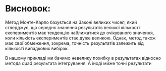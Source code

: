 # Висновок:

Метод Монте-Карло базується на Законі великих чисел, який стверджує, що середнє значення результатів великої кількості експериментів має тенденцію наближатися до очікуваного значення, коли кількість експериментів стає дуже великою. Однак, метод також має свої обмеження, зокрема, точність результатів залежить від кількості випадкових вибірок.

В нашому прикладі ми бачимо невелику похибку в результатах відносно метода quad результата інтегрування. А іноді мйже точні результати